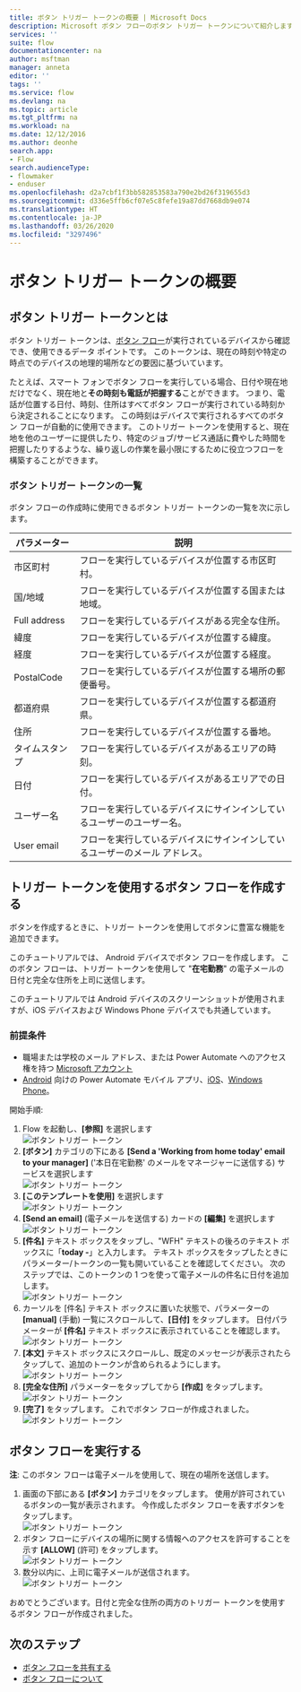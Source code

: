 ```yaml
---
title: ボタン トリガー トークンの概要 | Microsoft Docs
description: Microsoft ボタン フローのボタン トリガー トークンについて紹介します。
services: ''
suite: flow
documentationcenter: na
author: msftman
manager: anneta
editor: ''
tags: ''
ms.service: flow
ms.devlang: na
ms.topic: article
ms.tgt_pltfrm: na
ms.workload: na
ms.date: 12/12/2016
ms.author: deonhe
search.app:
- Flow
search.audienceType:
- flowmaker
- enduser
ms.openlocfilehash: d2a7cbf1f3bb582853583a790e2bd26f319655d3
ms.sourcegitcommit: d336e5ffb6cf07e5c8fefe19a87dd7668db9e074
ms.translationtype: HT
ms.contentlocale: ja-JP
ms.lasthandoff: 03/26/2020
ms.locfileid: "3297496"
---
```

# <a name="get-started-with-button-trigger-tokens"></a>ボタン トリガー トークンの概要

## <a name="what-are-button-trigger-tokens"></a>ボタン トリガー トークンとは
ボタン トリガー トークンは、[ボタン フロー](introduction-to-button-flows.md)が実行されているデバイスから確認でき、使用できるデータ ポイントです。 このトークンは、現在の時刻や特定の時点でのデバイスの地理的場所などの要因に基づいています。  

たとえば、スマート フォンでボタン フローを実行している場合、日付や現在地だけでなく、現在地と**その時刻も電話が把握する**ことができます。 つまり、電話が位置する日付、時刻、住所はすべてボタン フローが実行されている時刻から決定されることになります。 この時刻はデバイスで実行されるすべてのボタン フローが自動的に使用できます。 このトリガー トークンを使用すると、現在地を他のユーザーに提供したり、特定のジョブ/サービス通話に費やした時間を把握したりするような、繰り返しの作業を最小限にするために役立つフローを構築することができます。

### <a name="list-of-button-trigger-tokens"></a>ボタン トリガー トークンの一覧
ボタン フローの作成時に使用できるボタン トリガー トークンの一覧を次に示します。

| パラメーター | 説明 |
| --- | --- |
| 市区町村 |フローを実行しているデバイスが位置する市区町村。 |
| 国/地域 |フローを実行しているデバイスが位置する国または地域。 |
| Full address |フローを実行しているデバイスがある完全な住所。 |
| 緯度 |フローを実行しているデバイスが位置する緯度。 |
| 経度 |フローを実行しているデバイスが位置する経度。 |
| PostalCode |フローを実行しているデバイスが位置する場所の郵便番号。 |
| 都道府県 |フローを実行しているデバイスが位置する都道府県。 |
| 住所 |フローを実行しているデバイスが位置する番地。 |
| タイムスタンプ |フローを実行しているデバイスがあるエリアの時刻。 |
| 日付 |フローを実行しているデバイスがあるエリアでの日付。 |
| ユーザー名 |フローを実行しているデバイスにサインインしているユーザーのユーザー名。 |
| User email |フローを実行しているデバイスにサインインしているユーザーのメール アドレス。 |

## <a name="create-a-button-flow-that-uses-trigger-tokens"></a>トリガー トークンを使用するボタン フローを作成する
ボタンを作成するときに、トリガー トークンを使用してボタンに豊富な機能を追加できます。

このチュートリアルでは、 Android デバイスでボタン フローを作成します。 このボタン フローは、トリガー トークンを使用して "**在宅勤務**" の電子メールの日付と完全な住所を上司に送信します。

このチュートリアルでは Android デバイスのスクリーンショットが使用されますが、iOS デバイスおよび Windows Phone デバイスでも共通しています。

### <a name="prerequisites"></a>前提条件
* 職場または学校のメール アドレス、または Power Automate へのアクセス権を持つ [Microsoft アカウント](https://account.microsoft.com/about?refd=www.microsoft.com)
* [Android](https://aka.ms/flowmobiledocsandroid) 向けの Power Automate モバイル アプリ、[iOS](https://aka.ms/flowmobiledocsios)、[Windows Phone](https://aka.ms/flowmobilewindows)。

開始手順:

1. Flow を起動し、**[参照]**  を選択します  
   ![ボタン トリガー トークン](./media/introduction-to-button-trigger-tokens/1.png)  
2. **[ボタン]** カテゴリの下にある **[Send a 'Working from home today' email to your manager]** ('本日在宅勤務' のメールをマネージャーに送信する) サービスを選択します   
   ![ボタン トリガー トークン](./media/introduction-to-button-trigger-tokens/2.png)  
3. **[このテンプレートを使用]** を選択します  
   ![ボタン トリガー トークン](./media/introduction-to-button-trigger-tokens/3.png)  
4. **[Send an email]** (電子メールを送信する) カードの **[編集]** を選択します  
   ![ボタン トリガー トークン](./media/introduction-to-button-trigger-tokens/3-5.png)  
5. **[件名]** テキスト ボックスをタップし、"WFH" テキストの後ろのテキスト ボックスに「**today -**」と入力します。 テキスト ボックスをタップしたときにパラメーター/トークンの一覧も開いていることを確認してください。 次のステップでは、このトークンの 1 つを使って電子メールの件名に日付を追加します。  
   ![ボタン トリガー トークン](./media/introduction-to-button-trigger-tokens/4.png)  
6. カーソルを [件名] テキスト ボックスに置いた状態で、パラメーターの **[manual]** (手動) 一覧にスクロールして、**[日付]** をタップします。 日付パラメーターが **[件名]** テキスト ボックスに表示されていることを確認します。  
   ![ボタン トリガー トークン](./media/introduction-to-button-trigger-tokens/6.png)  
7. **[本文]** テキスト ボックスにスクロールし、既定のメッセージが表示されたらタップして、追加のトークンが含められるようにします。  
   ![ボタン トリガー トークン](./media/introduction-to-button-trigger-tokens/7.png)  
8. **[完全な住所]** パラメーターをタップしてから **[作成]** をタップします。  
   ![ボタン トリガー トークン](./media/introduction-to-button-trigger-tokens/8.png)  
9. **[完了]** をタップします。 これでボタン フローが作成されました。  
   ![ボタン トリガー トークン](./media/introduction-to-button-trigger-tokens/9.png)  

## <a name="run-the-button-flow"></a>ボタン フローを実行する
**注**: このボタン フローは電子メールを使用して、現在の場所を送信します。  

1. 画面の下部にある **[ボタン]** カテゴリをタップします。 使用が許可されているボタンの一覧が表示されます。 今作成したボタン フローを表すボタンをタップします。  
   ![ボタン トリガー トークン](./media/introduction-to-button-trigger-tokens/10.png)  
2. ボタン フローにデバイスの場所に関する情報へのアクセスを許可することを示す **[ALLOW]** (許可) をタップします。  
   ![ボタン トリガー トークン](./media/introduction-to-button-trigger-tokens/11.png)  
3. 数分以内に、上司に電子メールが送信されます。  
   ![ボタン トリガー トークン](./media/introduction-to-button-trigger-tokens/12.png)  

おめでとうございます。日付と完全な住所の両方のトリガー トークンを使用するボタン フローが作成されました。 

## <a name="next-steps"></a>次のステップ
* [ボタン フローを共有する](share-buttons.md)
* [ボタン フローについて](introduction-to-button-flows.md)
